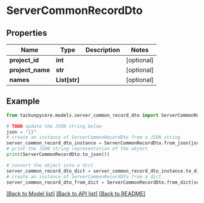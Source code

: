 # ServerCommonRecordDto


## Properties

Name | Type | Description | Notes
------------ | ------------- | ------------- | -------------
**project_id** | **int** |  | [optional] 
**project_name** | **str** |  | [optional] 
**names** | **List[str]** |  | [optional] 

## Example

```python
from taikunpycore.models.server_common_record_dto import ServerCommonRecordDto

# TODO update the JSON string below
json = "{}"
# create an instance of ServerCommonRecordDto from a JSON string
server_common_record_dto_instance = ServerCommonRecordDto.from_json(json)
# print the JSON string representation of the object
print(ServerCommonRecordDto.to_json())

# convert the object into a dict
server_common_record_dto_dict = server_common_record_dto_instance.to_dict()
# create an instance of ServerCommonRecordDto from a dict
server_common_record_dto_from_dict = ServerCommonRecordDto.from_dict(server_common_record_dto_dict)
```
[[Back to Model list]](../README.md#documentation-for-models) [[Back to API list]](../README.md#documentation-for-api-endpoints) [[Back to README]](../README.md)


